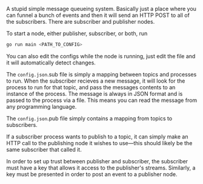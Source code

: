 A stupid simple message queueing system. Basically just a place where you can funnel a bunch of events and then it will send an HTTP POST to all of the subscribers.
There are subscriber and publisher nodes.

To start a node, either publisher, subscriber, or both, run

```bash
go run main <PATH_TO_CONFIG>
```

You can also edit the configs while the node is running, just edit the file and it will automatically detect changes.

The `config.json`.sub file is simply a mapping between topics and processes to run. When the subscriber recieves a new message, it will look for the process to run for that topic, and pass the messages contents to an instance of the process. The message is always in JSON format and is passed to the process via a file. This means you can read the message from any programming language.

The `config.json`.pub file simply contains a mapping from topics to subscribers.

If a subscriber process wants to publish to a topic, it can simply make an HTTP call to the publishing node it wishes to use—this should likely be the same subscriber that called it.

In order to set up trust between publisher and subscriber, the subscriber must have a key that allows it access to the publisher's streams. Similarly, a key must be presented in order to post an event to a publisher node.
